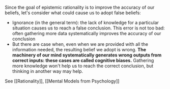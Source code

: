 Since the goal of epistemic rationality is to improve the accuracy of our beliefs, let's consider what could cause us to adopt false beliefs: 

- Ignorance (in the general term): the lack of knowledge for a particular situation causes us to reach a false conclusion. This error is not too bad: often gathering more data systematically improves the accuracy of our conclusion
- But there are case when, even when we are provided with all the information needed, the resulting belief we adopt is wrong. **The machinery of our mind systematically generates wrong outputs from correct inputs: these cases are called cognitive biases.** Gathering more knowledge won't help us to reach the correct conclusion, but thinking in another way may help.




See [[Rationality]], [[Mental Models from Psychology]]